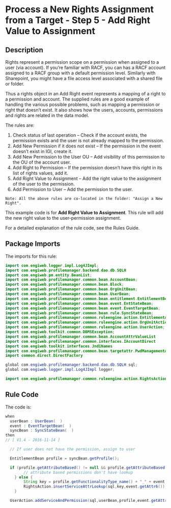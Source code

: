 # Process a New Rights Assignment from a Target - Step 5 - Add Right Value to Assignment

## Description
Rights represent a permission scope on a permission when assigned to a user (via account). If you’re familiar with RACF, you can has a RACF account assigned to a RACF group with a default permission level. Similarly with Sharepoint, you might have a file access level associated with a shared file or folder.

Thus a rights object in an Add Right event represents a mapping of a right to a permission and account. The supplied rules are a good example of handling the various possible problems, such as mapping a permission or right that doesn’t exist. It also shows how the users, accounts, permissions and rights are related in the data model.

The rules are:
1. Check status of last operation – Check if the account exists, the permission exists and the user is not already
mapped to the permission.
2. Add New Permission if it does not exist – If the permission in the event doesn’t exist in IGI, create it.
3. Add New Permission to the User OU – Add visibility of this permission to the OU of the account user.
4. Add Right to Permission – If the permission doesn’t have this right in its list of rights values, add it.
5. Add Right Value to Assignment – Add the right value to the assignment of the user to the permission.
6. Add Permission to User – Add the permission to the user.

```
Note: All the above rules are co-located in the folder: "Assign a New Right".
```

This example code is for **Add Right Value to Assignment**. This rule will add the new right value to the user-permission assignment.

For a detailed explanation of the rule code, see the Rules Guide.

## Package Imports
The imports for this rule:
```java
import com.engiweb.logger.impl.Log4JImpl;
import com.engiweb.profilemanager.backend.dao.db.SQLH
import com.engiweb.pm.entity.BeanList;
import com.engiweb.profilemanager.common.bean.AccountBean;
import com.engiweb.profilemanager.common.bean.Block;
import com.engiweb.profilemanager.common.bean.OrgUnitBean;
import com.engiweb.profilemanager.common.bean.UserBean;
import com.engiweb.profilemanager.common.bean.entitlement.EntitlementBean;
import com.engiweb.profilemanager.common.bean.event.EntStateBean;
import com.engiweb.profilemanager.common.bean.event.EventTargetBean;
import com.engiweb.profilemanager.common.bean.rule.SyncStateBean;
import com.engiweb.profilemanager.common.ruleengine.action.EntitlementAction;
import com.engiweb.profilemanager.common.ruleengine.action.OrgUnitAction;
import com.engiweb.profilemanager.common.ruleengine.action.UserAction;
import com.engiweb.toolkit.common.DBMSException;
import com.engiweb.profilemanager.common.bean.AccountAttrValueList
import com.engiweb.profilemanager.common.interfaces.IAccountDirect
import com.engiweb.toolkit.interfaces.JndiNames
import com.engiweb.profilemanager.common.bean.targetattr.PwdManagementAttrValBean
import common.direct.DirectFactory

global com.engiweb.profilemanager.backend.dao.db.SQLH sql;
global com.engiweb.logger.impl.Log4JImpl logger;
```

```java
import com.engiweb.profilemanager.common.ruleengine.action.RightsAction;
```

## Rule Code
The code is:
```java
when
  userBean : UserBean(  )
  event : EventTargetBean(  )
  syncBean : SyncStateBean(  )
then
// [ V1.4 - 2016-11-14 ]

  // If user does not have the permission, assign to user

  EntitlementBean profile = syncBean.getProfile();

  if (profile.getAttributeBased() != null && profile.getAttributeBased() > 0) {
		// attribute based permissions don't have lookup
	} else {
		String key = profile.getFunctionalityType_name() + "_" + event.getTarget() + "_" + event.getAttr5();
		RightsAction.insertServiceAttrLookup(sql,key,event.getAttr6());
	}

  UserAction.addServiceAndPermission(sql,userBean,profile,event.getAttr5(),event.getAttr6());
```
